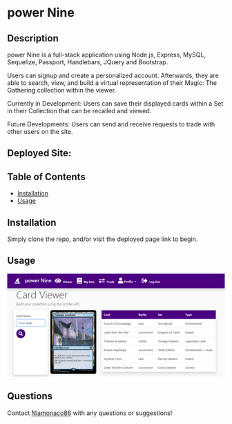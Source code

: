 # power Nine

## Description

power Nine is a full-stack application using Node.js, Express, MySQL, Sequelize, Passport, Handlebars, JQuery and Bootstrap. 

Users can signup and create a personalized account. Afterwards, they are able to search, view, and build a virtual representation of
their Magic: The Gathering collection within the viewer. 

Currently in Development: Users can save their displayed cards within a Set in their Collection that can be recalled and viewed.

Future Developments: Users can send and receive requests to trade with other users on the site. 

## Deployed Site:


## Table of Contents

* [Installation](#installation)
* [Usage](#usage)

## Installation

Simply clone the repo, and/or visit the deployed page link to begin.

## Usage
![power Nine](./public/assets/screenshot.png)  

## Questions

Contact [Nlamonaco86](mailto:nlamonaco86@gmail.com) with any questions or suggestions!